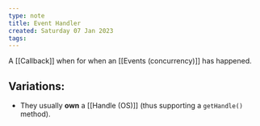 ```yaml
---
type: note
title: Event Handler
created: Saturday 07 Jan 2023
tags: 
---
```

A [[Callback]] when for when an [[Events (concurrency)]] has happened.


## Variations:
- They usually **own** a [[Handle (OS)]] (thus supporting a `getHandle()` method). 
